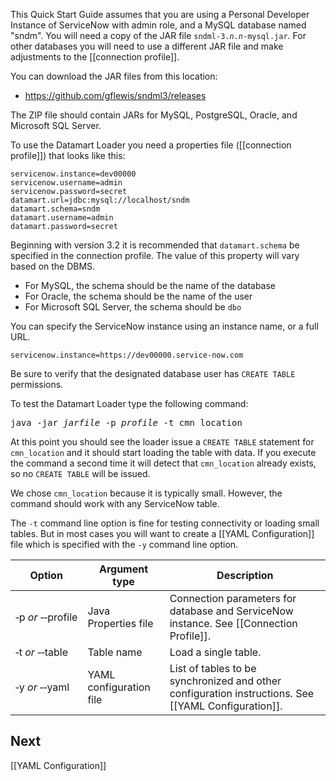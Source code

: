 This Quick Start Guide assumes that you are using a Personal Developer Instance of ServiceNow with admin role, and a MySQL 
database named "sndm". You will need a copy of the JAR file <code>sndml-3.<var>n.n</var>-mysql.jar</code>. For other databases you will need to use a different JAR file and make adjustments to the [[connection profile]].

You can download the JAR files from this location:
* https://github.com/gflewis/sndml3/releases

The ZIP file should contain JARs for MySQL, PostgreSQL, Oracle, and Microsoft SQL Server.

To use the Datamart Loader you need a properties file ([[connection profile]]) that looks like this:

    servicenow.instance=dev00000
    servicenow.username=admin
    servicenow.password=secret
    datamart.url=jdbc:mysql://localhost/sndm
    datamart.schema=sndm
    datamart.username=admin
    datamart.password=secret

Beginning with version 3.2 it is recommended that `datamart.schema` be specified in the connection profile. The value of this property will vary based on the DBMS.

* For MySQL, the schema should be the name of the database
* For Oracle, the schema should be the name of the user
* For Microsoft SQL Server, the schema should be `dbo`

You can specify the ServiceNow instance using an instance name, or a full URL.

    servicenow.instance=https://dev00000.service-now.com

Be sure to verify that the designated database user has `CREATE TABLE` permissions.

To test the Datamart Loader type the following command:

<pre>
java -jar <var>jarfile</var> -p <var>profile</var> -t cmn_location
</pre>

At this point you should see the loader issue a `CREATE TABLE` statement for `cmn_location` and it should start loading the table with data. If you execute the command a second time it will detect that `cmn_location` already exists, so no `CREATE TABLE` will be issued.

We chose `cmn_location` because it is typically small. However, the command should work with any ServiceNow table.

The `-t` command line option is fine for testing connectivity or loading small tables. But in most cases you will want to create a [[YAML Configuration]] file which is specified with the `-y` command line option.


| Option | Argument type | Description |
| ------ | ------------- | ----------- |
| &#8209;p&nbsp;<i>or</i>&nbsp;&#8209;&#8209;profile | Java Properties file  | Connection parameters for database and ServiceNow instance. See [[Connection Profile]]. |
| &#8209;t&nbsp;<i>or</i>&nbsp;&#8209;&#8209;table | Table name | Load a single table. |
| &#8209;y&nbsp;<i>or</i>&nbsp;&#8209;&#8209;yaml | YAML configuration file | List of tables to be synchronized and other configuration instructions. See [[YAML Configuration]]. |


## Next
[[YAML Configuration]]
